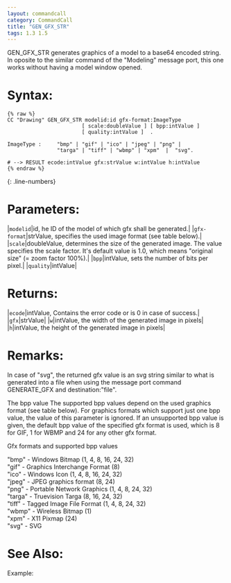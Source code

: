 ```yaml
---
layout: commandcall
category: CommandCall
title: "GEN_GFX_STR"
tags: 1.3 1.5
---
```


GEN_GFX_STR generates graphics of a model to a base64 encoded string. In oposite to the similar command of the "Modeling" message port, this one works without having a model window opened.

# Syntax:  

```adoscript
{% raw %}
CC "Drawing" GEN_GFX_STR modelid:id gfx-format:ImageType 
						[ scale:doubleValue ] [ bpp:intValue ] 
						[ quality:intValue ]  .

ImageType :		"bmp" | "gif" | "ico" | "jpeg" | "png" |
				"targa" | "tiff" | "wbmp" | "xpm"  |  "svg".

# --> RESULT ecode:intValue gfx:strValue w:intValue h:intValue 
{% endraw %}
```
{: .line-numbers}

# Parameters:  

|`modelid`|id, he ID of the model of which gfx shall be generated.|
|`gfx-format`|strValue, specifies the used image format (see table below).|
|`scale`|doubleValue, determines the size of the generated image. The value specifies the scale factor. It's default value is 1.0, which means "original size" (= zoom factor 100%).|
|`bpp`|intValue, sets the number of bits per pixel.|
|`quality`|intValue|

# Returns:  

|`ecode`|intValue, Contains the error code or is 0 in case of success.|
|`gfx`|strValue|
|`w`|intValue, the width of the generated image in pixels|
|`h`|intValue, the height of the generated image in pixels|

# Remarks:  
In case of "svg", the returned gfx value is an svg string similar to what is generated into a file when using the message port command GENERATE_GFX and destination:"file".

The bpp value The supported bpp values depend on the used graphics format (see table below). For graphics formats which support just one bpp value, the value of this parameter is ignored. If an unsupported bpp value is given, the default bpp value of the specified gfx format is used, which is 8 for GIF, 1 for WBMP and 24 for any other gfx format.

Gfx formats and supported bpp values

"bmp" - Windows Bitmap (1, 4, 8, 16, 24, 32)  
"gif" - Graphics Interchange Format (8)  
"ico" - Windows Icon (1, 4, 8, 16, 24, 32)  
"jpeg" - JPEG graphics format (8, 24)  
"png" - Portable Network Graphics (1, 4, 8, 24, 32)  
"targa" - Truevision Targa (8, 16, 24, 32)  
"tiff" - Tagged Image File Format (1, 4, 8, 24, 32)  
"wbmp" - Wireless Bitmap (1)  
"xpm" - X11 Pixmap (24)  
"svg" - SVG


# See Also:  



Example:

